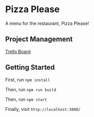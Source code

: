 # Pizza Please

A menu for the restaurant, Pizza Please!

## Project Management

[Trello Board](https://trello.com/b/eYNDYW9y/pizza-please)

## Getting Started

First, run `npm install`

Then, run `npm run build`

Then, run `npm start`

Finally, visit `http://localhost:3000/`
